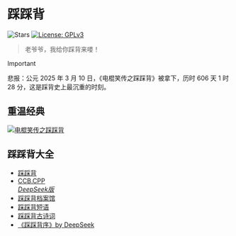 # 踩踩背
![Stars](https://img.shields.io/github/stars/byddybbyd/zunnihuojia?style=flat)
[![License: GPLv3](https://img.shields.io/badge/License-GPLv3-green)](https://github.com/byddybbyd/zunnihuojia/blob/main/LICENSE)

> 老爷爷，我给你踩背来喽！

> [!IMPORTANT]
> 悲报：公元 2025 年 3 月 10 日，《电棍笑传之踩踩背》被拿下，历时 606 天 1 时 28 分，这是踩背史上最沉重的时刻。

## 重温经典
[![电棍笑传之踩踩背](https://img.shields.io/badge/%E7%94%B5%E6%A3%8D%E7%AC%91%E4%BC%A0%E4%B9%8B%E8%B8%A9%E8%B8%A9%E8%83%8C-blue)](./img/ccb.mp4)

## 踩踩背大全
- [踩踩背](./docs/ccb)
- [CCB.CPP](./ccb.cpp)  
[*DeepSeek版*](./ccb-deepseek.cpp)
- [踩踩背档案馆](./docs/ccb-archive.md)
- [踩踩背短语](./docs/ccb-words.md)
- [踩踩背古诗词](./docs/ccb-poems.md)
- [《踩踩背序》by DeepSeek](./docs/ccbx.md)